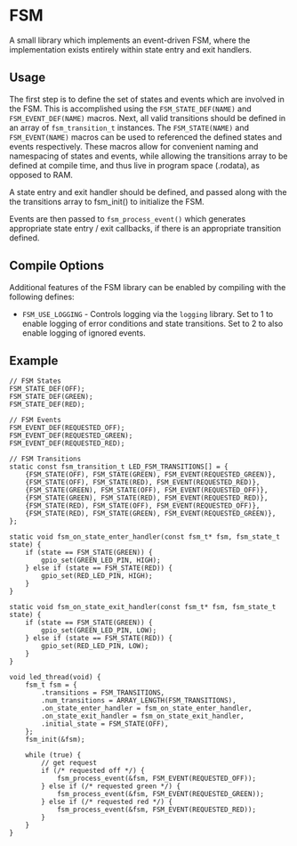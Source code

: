 # FSM

A small library which implements an event-driven FSM, where the implementation
exists entirely within state entry and exit handlers.

## Usage

The first step is to define the set of states and events which are involved in
the FSM. This is accomplished using the `FSM_STATE_DEF(NAME)` and
`FSM_EVENT_DEF(NAME)` macros. Next, all valid transitions should be defined in
an array of `fsm_transition_t` instances. The `FSM_STATE(NAME)` and
`FSM_EVENT(NAME)` macros can be used to referenced the defined states and
events respectively. These macros allow for convenient naming and namespacing
of states and events, while allowing the transitions array to be defined at
compile time, and thus live in program space (.rodata), as opposed to RAM.

A state entry and exit handler should be defined, and passed along with the
the transitions array to fsm_init() to initialize the FSM.

Events are then passed to `fsm_process_event()` which generates appropriate
state entry / exit callbacks, if there is an appropriate transition defined.

## Compile Options

Additional features of the FSM library can be enabled by compiling with the
following defines:
* `FSM_USE_LOGGING` - Controls logging via the `logging` library. Set to 1 to
enable logging of error conditions and state transitions. Set to 2 to also
enable logging of ignored events.

## Example

```
// FSM States
FSM_STATE_DEF(OFF);
FSM_STATE_DEF(GREEN);
FSM_STATE_DEF(RED);

// FSM Events
FSM_EVENT_DEF(REQUESTED_OFF);
FSM_EVENT_DEF(REQUESTED_GREEN);
FSM_EVENT_DEF(REQUESTED_RED);

// FSM Transitions
static const fsm_transition_t LED_FSM_TRANSITIONS[] = {
    {FSM_STATE(OFF), FSM_STATE(GREEN), FSM_EVENT(REQUESTED_GREEN)},
    {FSM_STATE(OFF), FSM_STATE(RED), FSM_EVENT(REQUESTED_RED)},
    {FSM_STATE(GREEN), FSM_STATE(OFF), FSM_EVENT(REQUESTED_OFF)},
    {FSM_STATE(GREEN), FSM_STATE(RED), FSM_EVENT(REQUESTED_RED)},
    {FSM_STATE(RED), FSM_STATE(OFF), FSM_EVENT(REQUESTED_OFF)},
    {FSM_STATE(RED), FSM_STATE(GREEN), FSM_EVENT(REQUESTED_GREEN)},
};

static void fsm_on_state_enter_handler(const fsm_t* fsm, fsm_state_t state) {
    if (state == FSM_STATE(GREEN)) {
        gpio_set(GREEN_LED_PIN, HIGH);
    } else if (state == FSM_STATE(RED)) {
        gpio_set(RED_LED_PIN, HIGH);
    }
}

static void fsm_on_state_exit_handler(const fsm_t* fsm, fsm_state_t state) {
    if (state == FSM_STATE(GREEN)) {
        gpio_set(GREEN_LED_PIN, LOW);
    } else if (state == FSM_STATE(RED)) {
        gpio_set(RED_LED_PIN, LOW);
    }
}

void led_thread(void) {
    fsm_t fsm = {
        .transitions = FSM_TRANSITIONS,
        .num_transitions = ARRAY_LENGTH(FSM_TRANSITIONS),
        .on_state_enter_handler = fsm_on_state_enter_handler,
        .on_state_exit_handler = fsm_on_state_exit_handler,
        .initial_state = FSM_STATE(OFF),
    };
    fsm_init(&fsm);

    while (true) {
        // get request
        if (/* requested off */) {
            fsm_process_event(&fsm, FSM_EVENT(REQUESTED_OFF));
        } else if (/* requested green */) {
            fsm_process_event(&fsm, FSM_EVENT(REQUESTED_GREEN));
        } else if (/* requested red */) {
            fsm_process_event(&fsm, FSM_EVENT(REQUESTED_RED));
        }
    }
}
```
